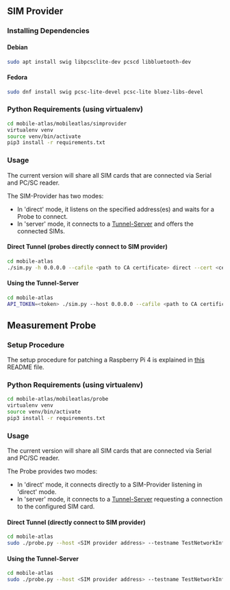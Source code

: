 
## SIM Provider
### Installing Dependencies

#### Debian

```bash
sudo apt install swig libpcsclite-dev pcscd libbluetooth-dev
```

#### Fedora

```bash
sudo dnf install swig pcsc-lite-devel pcsc-lite bluez-libs-devel
```

### Python Requirements (using virtualenv)

```bash
cd mobile-atlas/mobileatlas/simprovider
virtualenv venv
source venv/bin/activate
pip3 install -r requirements.txt
```

### Usage

The current version will share all SIM cards that are connected via Serial and PC/SC reader.

The SIM-Provider has two modes:
* In 'direct' mode, it listens on the specified address(es) and
waits for a Probe to connect.
* In 'server' mode, it connects to a
[Tunnel-Server](https://github.com/sbaresearch/mobile-atlas-tunnel) and offers the connected SIMs.

#### Direct Tunnel (probes directly connect to SIM provider)

```bash
cd mobile-atlas
./sim.py -h 0.0.0.0 --cafile <path to CA certificate> direct --cert <certificate> --key <cert key>
```

#### Using the Tunnel-Server

```bash
cd mobile-atlas
API_TOKEN=<token> ./sim.py --host 0.0.0.0 --cafile <path to CA certificate> server --api-url <server endpoint>
```

## Measurement Probe

### Setup Procedure
The setup procedure for patching a Raspberry Pi 4 is explained in [this](../setup) README file.

### Python Requirements (using virtualenv)

```bash
cd mobile-atlas/mobileatlas/probe
virtualenv venv
source venv/bin/activate
pip3 install -r requirements.txt
```


### Usage

The current version will share all SIM cards that are connected via Serial and PC/SC reader.

The Probe provides two modes:
* In 'direct' mode, it connects directly to a SIM-Provider listening in 'direct' mode.
* In 'server' mode, it connects to a
[Tunnel-Server](https://github.com/sbaresearch/mobile-atlas-tunnel) requesting a connection to the
configured SIM card.

#### Direct Tunnel (directly connect to SIM provider)

```bash
cd mobile-atlas
sudo ./probe.py --host <SIM provider address> --testname TestNetworkInfo --configfile mobileatlas/probe/test_config.json --cafile <path to CA certificate> direct --cert <certificate> --key <cert key>
```

#### Using the Tunnel-Server

```bash
cd mobile-atlas
sudo ./probe.py --host <SIM provider address> --testname TestNetworkInfo --configfile mobileatlas/probe/test_config.json
```
